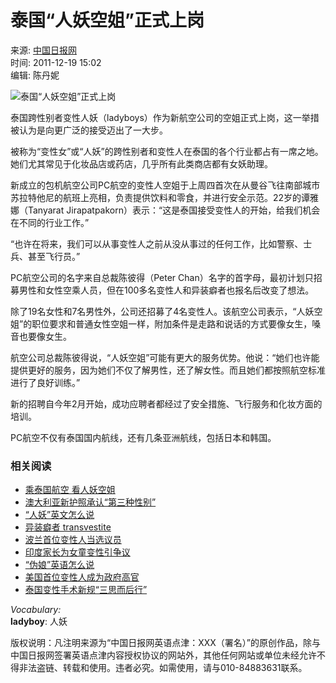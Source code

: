 # 泰国“人妖空姐”正式上岗

来源: [中国日报网](http://www.chinadaily.com.cn/)  
时间: 2011-12-19 15:02  
编辑: 陈丹妮  

![泰国“人妖空姐”正式上岗](http://www.chinadaily.com.cn/image_lt/2012lt/logo-nav.jpg)

泰国跨性别者变性人妖（ladyboys）作为新航空公司的空姐正式上岗，这一举措被认为是向更广泛的接受迈出了一大步。

被称为“变性女”或“人妖”的跨性别者和变性人在泰国的各个行业都占有一席之地。她们尤其常见于化妆品店或药店，几乎所有此类商店都有女妖助理。

新成立的包机航空公司PC航空的变性人空姐于上周四首次在从曼谷飞往南部城市苏拉特他尼的航班上亮相，负责提供饮料和零食，并进行安全示范。22岁的谭雅娜（Tanyarat Jirapatpakorn）表示：“这是泰国接受变性人的开始，给我们机会在不同的行业工作。”

“也许在将来，我们可以从事变性人之前从没从事过的任何工作，比如警察、士兵、甚至飞行员。”

PC航空公司的名字来自总裁陈彼得（Peter Chan）名字的首字母，最初计划只招募男性和女性空乘人员，但在100多名变性人和异装癖者也报名后改变了想法。

除了19名女性和7名男性外，公司还招募了4名变性人。该航空公司表示，“人妖空姐”的职位要求和普通女性空姐一样，附加条件是走路和说话的方式要像女生，嗓音也要像女生。

航空公司总裁陈彼得说，“人妖空姐”可能有更大的服务优势。他说：“她们也许能提供更好的服务，因为她们不仅了解男性，还了解女性。而且她们都按照航空标准进行了良好训练。”

新的招聘自今年2月开始，成功应聘者都经过了安全措施、飞行服务和化妆方面的培训。

PC航空不仅有泰国国内航线，还有几条亚洲航线，包括日本和韩国。

### 相关阅读
- [乘泰国航空 看人妖空姐](../../2011-01/28/content_11935928.htm)
- [澳大利亚新护照承认“第三种性别”](../../2011-09/16/content_13722249.htm)
- [“人妖”英文怎么说](../../2011-02/12/content_11990964.htm)
- [异装癖者 transvestite](../../2009-11/10/content_8943297.htm)
- [波兰首位变性人当选议员](../../2011-10/12/content_13878163.htm)
- [印度家长为女童变性引争议](../../2011-06/28/content_12796022.htm)
- [“伪娘”英语怎么说](../../../2011cpc/2010-05/17/content_12097073.htm)
- [美国首位变性人成为政府高官](../../2010-01/06/content_9274264.htm)
- [泰国变性手术新规“三思而后行”](../../2009-11/27/content_9064849.htm)

_Vocabulary:_  
**ladyboy**: 人妖

版权说明：凡注明来源为“中国日报网英语点津：XXX（署名）”的原创作品，除与中国日报网签署英语点津内容授权协议的网站外，其他任何网站或单位未经允许不得非法盗链、转载和使用。违者必究。如需使用，请与010-84883631联系。